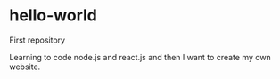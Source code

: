 # hello-world
First repository

Learning to code node.js and react.js and then I want to create my own website.
